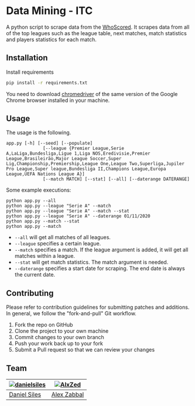 # Data Mining - ITC

A python script to scrape data from the [WhoScored](https://whoscored.com).
It scrapes data from all of the top leagues such as the league table, next matches,
match statistics and players statistics for each match. 

## Installation

Install requirements

```bash
pip install -r requirements.txt
```

You need to download [chromedriver](https://chromedriver.chromium.org/downloads) of the same version of the 
Google Chrome browser installed in your machine. 

## Usage

The usage is the following.

    app.py [-h] [--seed] [--populate]
                  [--league {Premier League,Serie A,LaLiga,Bundesliga,Ligue 1,Liga NOS,Eredivisie,Premier League,Brasileirão,Major League Soccer,Super Lig,Championship,Premiership,League One,League Two,Superliga,Jupiler Pro League,Super league,Bundesliga II,Champions League,Europa League,UEFA Nations League A}]
                  [--match MATCH] [--stat] [--all] [--daterange DATERANGE]

Some example executions:

    python app.py --all
    python app.py --league "Serie A" --match
    python app.py --league "Serie A" --match --stat
    python app.py --league "Serie A" --daterange 01/11/2020
    python app.py --match --stat
    python app.py --match
    
-   `--all`  will get all matches of all leagues.
-   `--league`  specifies a certain league.
-   `--match` 	specifies a match. If the league argument is added, it will get all matches within a league.
-   `--stat`  will get match statistics. The match argument is needed.
-   `--daterange`  specifies a start date for scraping. The end date is always the current date.



## Contributing
Please refer to contribution guidelines for submitting patches and additions. In general, we follow the "fork-and-pull" Git workflow.

1. Fork the repo on GitHub
2. Clone the project to your own machine
3. Commit changes to your own branch
4. Push your work back up to your fork
5. Submit a Pull request so that we can review your changes

 
## Team 
 
[![danielsiles](https://avatars2.githubusercontent.com/u/7890950?s=400&v=4)](https://github.com/danielsiles)  | [![AlxZed](https://avatars1.githubusercontent.com/u/34654828?s=400&u=12ecef205a171fbf8bb32342ebbfce94345e9a39&v=4)](https://github.com/AlxZed)
---|---
[Daniel Siles](https://github.com/danielsiles) | [Alex Zabbal](https://github.com/AlxZed)

